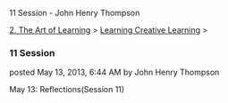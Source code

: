 11 Session - John Henry Thompson


    

[2\. The Art of Learning](../../the-art-of-learning.md)‎ > ‎[Learning Creative Learning](../learning-creative-learning.md)‎ > ‎

### 11 Session

posted May 13, 2013, 6:44 AM by John Henry Thompson

May 13: Reflections(Session 11)  
  


